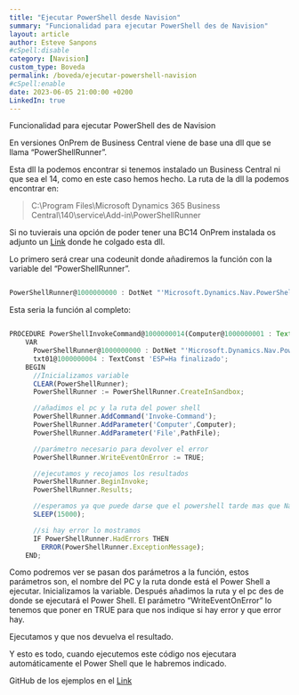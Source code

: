 ```yaml
---
title: "Ejecutar PowerShell desde Navision"
summary: "Funcionalidad para ejecutar PowerShell des de Navision"
layout: article
author: Esteve Sanpons
#cSpell:disable
category: [Navision]
custom_type: Boveda
permalink: /boveda/ejecutar-powershell-navision
#cSpell:enable
date: 2023-06-05 21:00:00 +0200
LinkedIn: true
---
```


Funcionalidad para ejecutar PowerShell des de Navision

En versiones OnPrem de Business Central viene de base una dll que se llama “PowerShellRunner”.

Esta dll la podemos encontrar si tenemos instalado un Business Central ni que sea el 14, como en este caso hemos hecho.
La ruta de la dll la podemos encontrar en:

> C:\Program Files\Microsoft Dynamics 365 Business Central\140\service\Add-in\PowerShellRunner

Si no tuvierais una opción de poder tener una BC14 OnPrem instalada os adjunto un [Link](https://github.com/Esanpons/PowerShellRunner/tree/main/Add-ins/PowerShellRunner) donde he colgado esta dll.

Lo primero será crear una codeunit donde añadiremos la función con la variable del “PowerShellRunner”.

```javascript

PowerShellRunner@1000000000 : DotNet "'Microsoft.Dynamics.Nav.PowerShellRunner, Version=14.0.0.0, Culture=neutral, PublicKeyToken=31bf3856ad364e35'.Microsoft.Dynamics.Nav.PowerShellRunner";

```

Esta seria la función al completo:

```javascript

PROCEDURE PowerShellInvokeCommand@1000000014(Computer@1000000001 : Text;PathFile@1000000002 : Text) : Text;
    VAR
      PowerShellRunner@1000000000 : DotNet "'Microsoft.Dynamics.Nav.PowerShellRunner, Version=14.0.0.0, Culture=neutral, PublicKeyToken=31bf3856ad364e35'.Microsoft.Dynamics.Nav.PowerShellRunner";
      txt01@1000000004 : TextConst 'ESP=Ha finalizado';
    BEGIN
      //Inicializamos variable
      CLEAR(PowerShellRunner);
      PowerShellRunner := PowerShellRunner.CreateInSandbox;

      //añadimos el pc y la ruta del power shell
      PowerShellRunner.AddCommand('Invoke-Command');
      PowerShellRunner.AddParameter('Computer',Computer);
      PowerShellRunner.AddParameter('File',PathFile);

      //parámetro necesario para devolver el error
      PowerShellRunner.WriteEventOnError := TRUE;

      //ejecutamos y recojamos los resultados
      PowerShellRunner.BeginInvoke;
      PowerShellRunner.Results;

      //esperamos ya que puede darse que el powershell tarde mas que Navision
      SLEEP(15000);

      //si hay error lo mostramos
      IF PowerShellRunner.HadErrors THEN
        ERROR(PowerShellRunner.ExceptionMessage);
    END;

```

Como podremos ver se pasan dos parámetros a la función, estos parámetros son, el nombre del PC y la ruta donde está el Power Shell a ejecutar.
Inicializamos la variable.
Después añadimos la ruta y el pc des de donde se ejecutará el Power Shell.
El parámetro “WriteEventOnError” lo tenemos que poner en TRUE para que nos indique si hay error y que error hay.

Ejecutamos y que nos devuelva el resultado.

Y esto es todo, cuando ejecutemos este código nos ejecutara automáticamente el Power Shell que le habremos indicado.

GitHub de los ejemplos en el [Link](https://github.com/Esanpons/PowerShellRunner)
